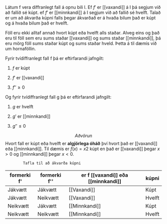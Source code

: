 Látum f vera diffranlegt fall á opnu bili I. Ef $f′$ er [[vaxandi]] á I þá segjum við að fallið sé kúpt. ef $f′$ er [[minnkandi]] á I segjum við að fallið sé hvelft. Talað er um að ákvarða kúpni falls þegar ákvarðað er á hvaða bilum það er kúpt og á hvaða bilum það er hvelft.

Föll eru ekki alltaf annað hvort kúpt eða hvelft alls staðar. Alveg eins og það eru til föll sem eru sums staðar [[vaxandi]] og sums staðar [[minnkandi]], þá eru mörg föll sums staðar kúpt og sums staðar hveld. Þetta á til dæmis við um hornaföllin.

Fyrir tvídiffranlegt fall f þá er eftirfarandi jafngilt:

1.  $f$ er kúpt
    
2.  $f′$ er [[vaxandi]]
    
3.  $f′′≥0$
    

Og fyrir tvídiffranlegt fall g þá er eftirfarandi jafngilt:

1.  $g$ er hvelft
    
2.  $g′$ er [[minnkandi]]
    
3.  $g′′≤0$

$$Aðvörun$$
Hvort fall er kúpt eða hvelft er **algjörlega óháð** því hvort það er [[vaxandi]] eða [[minnkandi]]. Til dæmis er $f(x)=x2$ kúpt en það er [[vaxandi]] þegar $x>0$ og [[minnkandi]] þegar $x<0$.

			Tafla til að ákvarða kúpni

| formerki f' | formerki f'' | er f [[vaxandi]] eða [[minnkandi]] | kúpni  |
| ----------- | ------------ | -------------------------- | ------ |
| Jákvætt     | Jákvætt      | [[Vaxandi]]                    | Kúpt   |
| Jákvætt     | Neikvætt     | [[Vaxandi]]                    | Hvelft |
| Neikvætt    | Jákvætt      | [[Minnkandi]]                  | Kúpt   |
| Neikvætt    | Neikvætt     | [[Minnkandi]]                  | Hvelft       |

